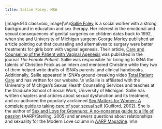 ```yaml
---
title: Sallie Foley, MSW
---
```


[image:914 class=bio_image]\n\n[Sallie Foley][1] is a social worker with a strong background in education and sex therapy. Her interest in the emotional and sexual consequences of genital surgeries on children dates back to 1992, when she and University of Michigan surgeon George Morley published an article pointing out that counseling and alternatives to surgery were better treatments for girls born with vaginal agenesis. Their article, [Care and Counseling of the Patient with Vaginal Agenesis][2] was published in the journal _The Female Patient_. Sallie was responsible for bringing to <span class="caps">ISNA</span> the talents of Christine Feick as an intern and mentored Christine while they two of them helped write drafts of <span class="caps">ISNA</span>’s parents’ and clinical handbooks. Additionally, Sallie appeared in <span class="caps">ISNA</span>&#8217;s ground-breaking video [Total Patient Care][3] and has written for our website. \n \nSallie is affiliated with the University of Michigan’s Sexual Health Counseling Services and teaches at the Graduate School of Social Work, University of Michigan. Sallie has written chapters and articles about sexual dysfunction and its treatment, and co-authored the popularly acclaimed [Sex Matters for Women: A complete guide to taking care of your sexual self][4] (Guilford, 2002). She is the author of [Sex and Love for Grownups: A no-nonsense guide to a life of passion][5] (<span class="caps">AARP</span>/Sterling, 2005) and answers questions about relationships and sexuality for the Modern Love column in [<span class="caps">AARP</span> Magazine][6]. \n\n

 [1]: http://salliefoley.com/
 [2]: /node/83
 [3]: /videos/total_patient_care
 [4]: http://www.sexmattersforwomen.com/
 [5]: http://www.aarpmagazine.org/books/books_sex_grownups.html
 [6]: http://www.aarpmagazine.org